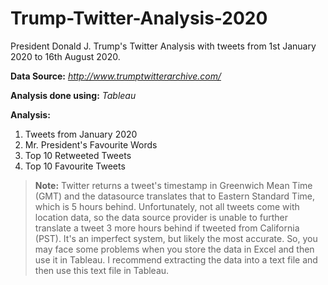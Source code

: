# Trump-Twitter-Analysis-2020
President Donald J. Trump's Twitter Analysis with tweets from 1st January 2020 to 16th August 2020.

**Data Source:** *http://www.trumptwitterarchive.com/*

**Analysis done using:** *Tableau*

**Analysis:**
1. Tweets from January 2020
2. Mr. President's Favourite Words
3. Top 10 Retweeted Tweets
4. Top 10 Favourite Tweets

>**Note:**
Twitter returns a tweet's timestamp in Greenwich Mean Time (GMT) and the datasource translates that to Eastern Standard Time, which is 5 hours behind. Unfortunately, not all tweets come with location data, so the data source provider is unable to further translate a tweet 3 more hours behind if tweeted from California (PST). It's an imperfect system, but likely the most accurate. So, you may face some problems when you store the data in Excel and then use it in Tableau.
I recommend extracting the data into a text file and then use this text file in Tableau.

